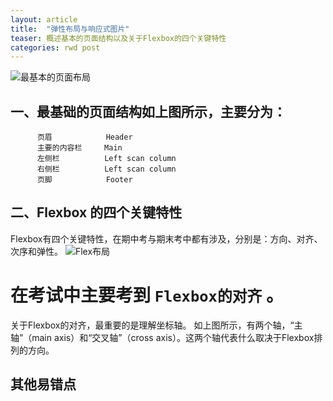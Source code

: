 ```yaml
---
layout: article
title:  "弹性布局与响应式图片"
teaser: 概述基本的页面结构以及关于Flexbox的四个关键特性
categories: rwd post
---
```


![最基本的页面布局](https://raw.githubusercontent.com/929384921/929384921.github.io/master/i/%E5%9F%BA%E7%A1%80%E7%9A%84%E9%A1%B5%E9%9D%A2%E5%B8%83%E5%B1%80.png)


## 一、最基础的页面结构如上图所示，主要分为：
          页眉            Header
          主要的内容栏     Main
          左侧栏          Left scan column
          右侧栏          Left scan column
          页脚            Footer



##  二、Flexbox 的四个关键特性

Flexbox有四个关键特性，在期中考与期末考中都有涉及，分别是：方向、对齐、次序和弹性。
![Flex布局](https://www.w3cplus.com/sites/default/files/blogs/2015/1504/flexbox.png)

# 在考试中主要考到 `Flexbox的对齐`  。

关于Flexbox的对齐，最重要的是理解坐标轴。
如上图所示，有两个轴，“主轴”（main axis）和“交叉轴”（cross axis）。这两个轴代表什么取决于Flexbox排列的方向。



## 其他易错点